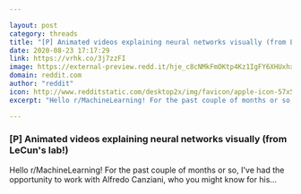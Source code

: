 ```yaml
---

layout: post
category: threads
title: "[P] Animated videos explaining neural networks visually (from LeCun's lab!)"
date: 2020-08-23 17:17:29
link: https://vrhk.co/3j7zzFI
image: https://external-preview.redd.it/hje_c8cNMkFmOKtp4Kz1IgFY6XHUxhxBkAnVK_wO8d0.jpg?width=480&height=251.308900524&auto=webp&crop=480:251.308900524,smart&s=37e3ebd5e28ed98ef75d706aeda11daa5e8d6dda
domain: reddit.com
author: "reddit"
icon: http://www.redditstatic.com/desktop2x/img/favicon/apple-icon-57x57.png
excerpt: "Hello r/MachineLearning! For the past couple of months or so, I've had the opportunity to work with Alfredo Canziani, who you might know for his..."

---
```


### [P] Animated videos explaining neural networks visually (from LeCun's lab!)

Hello r/MachineLearning! For the past couple of months or so, I've had the opportunity to work with Alfredo Canziani, who you might know for his...